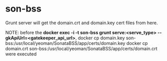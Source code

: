 # son-bss  

Grunt server will get the domain.crt and domain.key cert files from here.

NOTE: before the **docker exec -i -t son-bss grunt serve:<serve_type> --gkApiUrl=<gatekeeper_api_url>**,
docker cp domain.key son-bss:/usr/local/yeoman/SonataBSS/app/certs/domain.key
docker cp domain.crt son-bss:/usr/local/yeoman/SonataBSS/app/certs/domain.crt
were executed